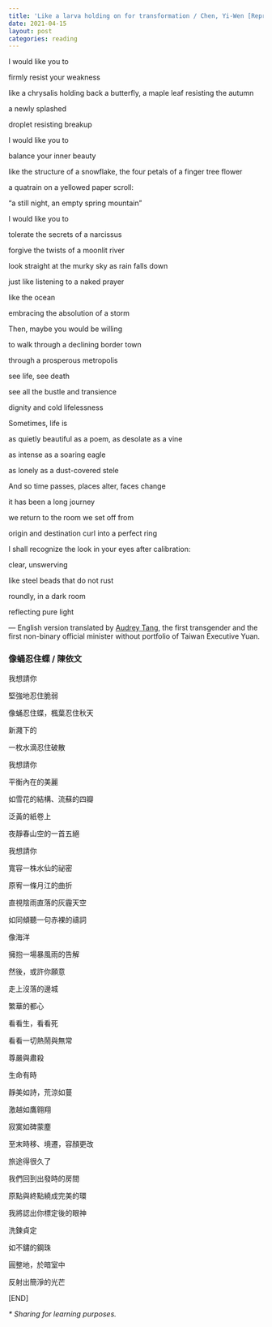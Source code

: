 ```yaml
---
title: 'Like a larva holding on for transformation / Chen, Yi-Wen [Reproduced]'
date: 2021-04-15
layout: post
categories: reading
---
```

I would like you to

firmly resist your weakness

like a chrysalis holding back a butterfly, a maple leaf resisting the autumn

a newly splashed

droplet resisting breakup  



I would like you to

balance your inner beauty

like the structure of a snowflake, the four petals of a finger tree flower

a quatrain on a yellowed paper scroll:

“a still night, an empty spring mountain”  



I would like you to

tolerate the secrets of a narcissus

forgive the twists of a moonlit river

look straight at the murky sky as rain falls down

just like listening to a naked prayer

like the ocean

embracing the absolution of a storm  



Then, maybe you would be willing

to walk through a declining border town

through a prosperous metropolis

see life, see death

see all the bustle and transience

dignity and cold lifelessness  



Sometimes, life is

as quietly beautiful as a poem, as desolate as a vine

as intense as a soaring eagle

as lonely as a dust-covered stele  



And so time passes, places alter, faces change

it has been a long journey

we return to the room we set off from

origin and destination curl into a perfect ring  



I shall recognize the look in your eyes after calibration:

clear, unswerving

like steel beads that do not rust

roundly, in a dark room

reflecting pure light  



&#8212; English version translated by <a rel="noreferrer noopener" href="https://en.wikipedia.org/wiki/Audrey_Tang" target="_blank">Audrey Tang</a>, the first transgender and the first non-binary official minister without portfolio of Taiwan Executive Yuan.<figure class="wp-block-embed is-type-video is-provider-youtube wp-block-embed-youtube wp-embed-aspect-16-9 wp-has-aspect-ratio">

<div class="wp-block-embed__wrapper">
</div></figure>




### 像蛹忍住蝶 / 陳依文  



我想請你

堅強地忍住脆弱

像蛹忍住蝶，楓葉忍住秋天

新濺下的

一枚水滴忍住破散  



我想請你

平衡內在的美麗

如雪花的結構、流蘇的四瓣

泛黃的紙卷上

夜靜春山空的一首五絕  



我想請你

寬容一株水仙的祕密

原宥一條月江的曲折

直視陰雨直落的灰霾天空

如同傾聽一句赤裸的禱詞

像海洋

擁抱一場暴風雨的告解  



然後，或許你願意

走上沒落的邊城

繁華的都心

看看生，看看死

看看一切熱鬧與無常

尊嚴與肅殺  



生命有時

靜美如詩，荒涼如蔓

激越如鷹翱翔

寂寞如碑蒙塵  



至末時移、境遷，容顏更改

旅途得很久了

我們回到出發時的房間

原點與終點繞成完美的環  



我將認出你標定後的眼神

洗鍊貞定

如不鏽的鋼珠

圓整地，於暗室中

反射出簡淨的光芒




<p class="has-small-font-size">
  [END]
</p>

<p class="has-small-font-size">
  <em>* Sharing for learning purposes.</em>
</p>
